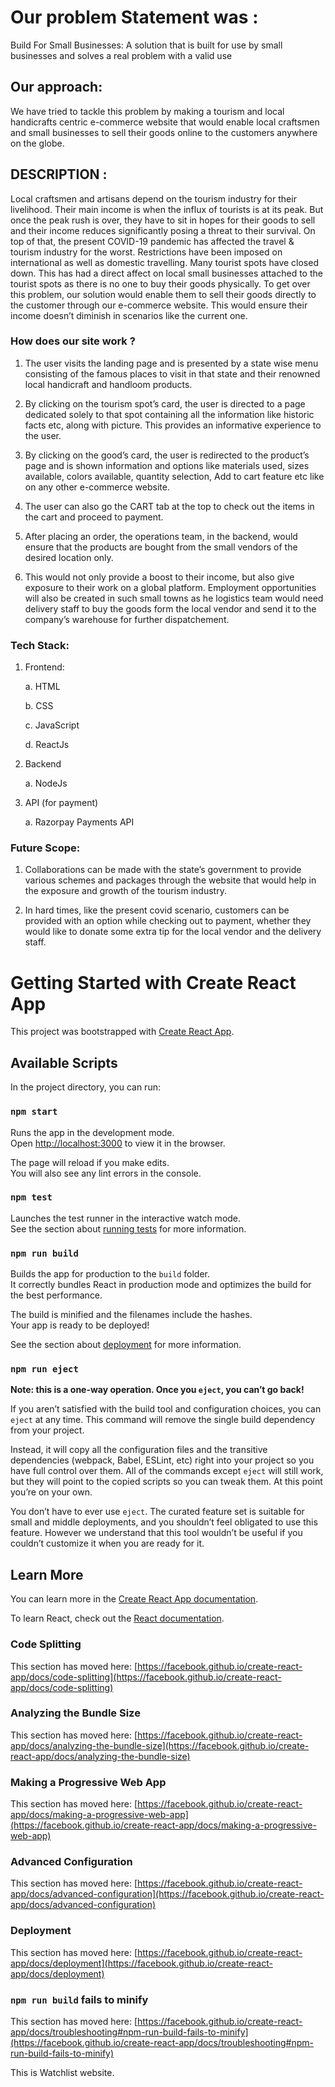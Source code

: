 # Our problem Statement was :

Build For Small Businesses: A solution that is built for use by small businesses and solves a real problem with a valid use

## Our approach:

We have tried to tackle this problem by making a tourism and local handicrafts centric e-commerce website that would enable local craftsmen and small businesses to sell their goods online to the customers anywhere on the globe.

## DESCRIPTION :

Local craftsmen and artisans depend on the tourism industry for their livelihood. Their main income is when the influx of tourists is at its peak. But once the peak rush is over, they have to sit in hopes for their goods to sell and their income reduces significantly posing a threat to their survival.
On top of that, the present COVID-19 pandemic has affected the travel & tourism industry for the worst. Restrictions have been imposed on international as well as domestic travelling. Many tourist spots have closed down.
This has had a direct affect on local small businesses attached to the tourist spots as there is no one to buy their goods physically.
To get over this problem, our solution would enable them to sell their goods directly to the customer through our e-commerce website. This would ensure their income doesn’t diminish in scenarios like the current one.

### How does our site work ?

1. The user visits the landing page and is presented by a state wise menu consisting of the famous places to visit in that state and their renowned local handicraft and handloom products.

2. By clicking on the tourism spot’s card, the user is directed to a page dedicated solely to that spot containing all the information like historic facts etc, along with picture. This provides an informative experience to the user.

3. By clicking on the good’s card, the user is redirected to the product’s page and is shown information and options like materials used, sizes available, colors available, quantity selection, Add to cart feature etc like on any other e-commerce website.

4. The user can also go the CART tab at the top to check out the items in the cart and proceed to payment.

5. After placing an order, the operations team, in the backend, would ensure that the products are bought from the small vendors of the desired location only.

6. This would not only provide a boost to their income, but also give exposure to their work on a global platform. Employment opportunities will also be created in such small towns as he logistics team would need delivery staff to buy the goods form the local vendor and send it to the company’s warehouse for further dispatchement.

### Tech Stack:

1. Frontend:

   a. HTML

   b. CSS

   c. JavaScript

   d. ReactJs

2. Backend

   a. NodeJs

3. API (for payment)

   a. Razorpay Payments API

### Future Scope:

1. Collaborations can be made with the state’s government to provide various schemes and packages through the website that would help in the exposure and growth of the tourism industry.

2. In hard times, like the present covid scenario, customers can be provided with an option while checking out to payment, whether they would like to donate some extra tip for the local vendor and the delivery staff.

#

# Getting Started with Create React App

This project was bootstrapped with [Create React App](https://github.com/facebook/create-react-app).

## Available Scripts

In the project directory, you can run:

### `npm start`

Runs the app in the development mode.\
Open [http://localhost:3000](http://localhost:3000) to view it in the browser.

The page will reload if you make edits.\
You will also see any lint errors in the console.

### `npm test`

Launches the test runner in the interactive watch mode.\
See the section about [running tests](https://facebook.github.io/create-react-app/docs/running-tests) for more information.

### `npm run build`

Builds the app for production to the `build` folder.\
It correctly bundles React in production mode and optimizes the build for the best performance.

The build is minified and the filenames include the hashes.\
Your app is ready to be deployed!

See the section about [deployment](https://facebook.github.io/create-react-app/docs/deployment) for more information.

### `npm run eject`

**Note: this is a one-way operation. Once you `eject`, you can’t go back!**

If you aren’t satisfied with the build tool and configuration choices, you can `eject` at any time. This command will remove the single build dependency from your project.

Instead, it will copy all the configuration files and the transitive dependencies (webpack, Babel, ESLint, etc) right into your project so you have full control over them. All of the commands except `eject` will still work, but they will point to the copied scripts so you can tweak them. At this point you’re on your own.

You don’t have to ever use `eject`. The curated feature set is suitable for small and middle deployments, and you shouldn’t feel obligated to use this feature. However we understand that this tool wouldn’t be useful if you couldn’t customize it when you are ready for it.

## Learn More

You can learn more in the [Create React App documentation](https://facebook.github.io/create-react-app/docs/getting-started).

To learn React, check out the [React documentation](https://reactjs.org/).

### Code Splitting

This section has moved here: [https://facebook.github.io/create-react-app/docs/code-splitting](https://facebook.github.io/create-react-app/docs/code-splitting)

### Analyzing the Bundle Size

This section has moved here: [https://facebook.github.io/create-react-app/docs/analyzing-the-bundle-size](https://facebook.github.io/create-react-app/docs/analyzing-the-bundle-size)

### Making a Progressive Web App

This section has moved here: [https://facebook.github.io/create-react-app/docs/making-a-progressive-web-app](https://facebook.github.io/create-react-app/docs/making-a-progressive-web-app)

### Advanced Configuration

This section has moved here: [https://facebook.github.io/create-react-app/docs/advanced-configuration](https://facebook.github.io/create-react-app/docs/advanced-configuration)

### Deployment

This section has moved here: [https://facebook.github.io/create-react-app/docs/deployment](https://facebook.github.io/create-react-app/docs/deployment)

### `npm run build` fails to minify

This section has moved here: [https://facebook.github.io/create-react-app/docs/troubleshooting#npm-run-build-fails-to-minify](https://facebook.github.io/create-react-app/docs/troubleshooting#npm-run-build-fails-to-minify)

This is Watchlist website.
